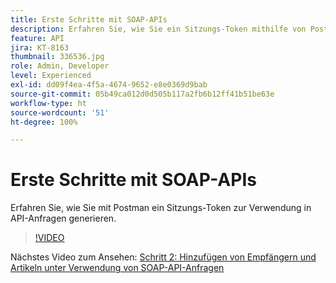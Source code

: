 ```yaml
---
title: Erste Schritte mit SOAP-APIs
description: Erfahren Sie, wie Sie ein Sitzungs-Token mithilfe von Postman zur Verwendung in API-Anfragen generieren
feature: API
jira: KT-8163
thumbnail: 336536.jpg
role: Admin, Developer
level: Experienced
exl-id: dd09f4ea-4f5a-4674-9652-e8e0369d9bab
source-git-commit: 05b49ca012d0d505b117a2fb6b12ff41b51be63e
workflow-type: ht
source-wordcount: '51'
ht-degree: 100%

---
```


# Erste Schritte mit SOAP-APIs

Erfahren Sie, wie Sie mit Postman ein Sitzungs-Token zur Verwendung in API-Anfragen generieren.

>[!VIDEO](https://video.tv.adobe.com/v/336536?quality=12&learn=on)

Nächstes Video zum Ansehen: [Schritt 2: Hinzufügen von Empfängern und Artikeln unter Verwendung von SOAP-API-Anfragen](/help/tutorial-use-soap-apis/add-recipients-and-articles-using-soap-api-requests.md)
